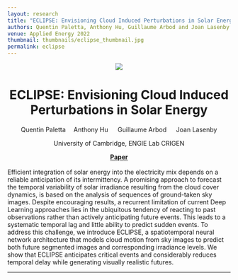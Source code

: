 ```yaml
---
layout: research
title: "ECLIPSE: Envisioning Cloud Induced Perturbations in Solar Energy"
authors: Quentin Paletta, Anthony Hu, Guillaume Arbod and Joan Lasenby
venue: Applied Energy 2022
thumbnail: thumbnails/eclipse_thumbnail.jpg
permalink: eclipse
---
```


<p align='center'><img src='/research/thumbnails/eclipse_thumbnail.jpg'/></p>
<center>
<h1 class="page-title">ECLIPSE: Envisioning Cloud Induced Perturbations in Solar Energy
</h1>

Quentin Paletta &emsp;Anthony Hu &emsp; Guillaume Arbod &emsp; Joan Lasenby
<p>University of Cambridge, ENGIE Lab CRIGEN</p>
</center>
<center>
<b><a href="https://arxiv.org/pdf/2104.12419.pdf">Paper</a></b>
</center>

<br/>
Efficient integration of solar energy into the electricity mix depends on a reliable anticipation of its 
intermittency. A promising approach to forecast the temporal variability of solar irradiance resulting from the cloud
 cover dynamics, is based on the analysis of sequences of ground-taken sky images. Despite encouraging results, a recurrent limitation of current Deep Learning approaches lies in the ubiquitous tendency of reacting to past 
 observations rather than actively anticipating future events. This leads to a systematic temporal lag and little 
 ability to predict sudden events. To address this challenge, we introduce ECLIPSE, a spatiotemporal neural network 
 architecture that models cloud motion from sky images to predict both future segmented images and corresponding 
 irradiance levels. We show that 
 ECLIPSE anticipates critical events and considerably reduces temporal delay while generating visually realistic futures.


-----
